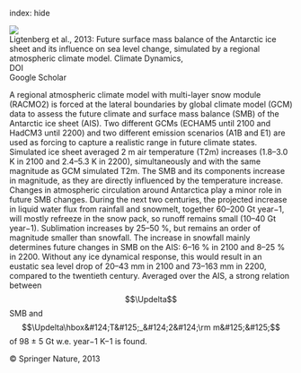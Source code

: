 index: hide

<div class="Citation">
    <div class="Citation-thumb CitationThumb-linked"  data-href="https://doi.org/10.1007/s00382-013-1749-1">
      <img src="https://static.claimspace.cloud/climate-study-static/refs/thumbs/13/Ligtenberg_et_al_2013-thumb.png" />
    </div>

  <div class="Citation-body">
    <div class="Citation-text">Ligtenberg et al., 2013: Future surface mass balance of the Antarctic ice sheet and its influence on sea level change, simulated by a regional atmospheric climate model. <span class="Article-journal">Climate Dynamics, </span><span class="Article-volume"></span></div>
    <div class="Citation-links">
      <div class="CitationLink" data-href="https://doi.org/10.1007/s00382-013-1749-1">
        <div class="CitationLink-icon CitationLink-Doi"></div>
        <div class="CitationLink-text">DOI</div>
      </div>
      <div class="CitationLink" data-href="https://scholar.google.com/scholar?q=10.1007/s00382-013-1749-1">
        <div class="CitationLink-icon CitationLink-Scholar"></div>
        <div class="CitationLink-text">Google Scholar</div>
      </div>
    </div>
  </div>
</div>

A regional atmospheric climate model with multi-layer snow module (RACMO2) is forced at the lateral boundaries by global climate model (GCM) data to assess the future climate and surface mass balance (SMB) of the Antarctic ice sheet (AIS). Two different GCMs (ECHAM5 until 2100 and HadCM3 until 2200) and two different emission scenarios (A1B and E1) are used as forcing to capture a realistic range in future climate states. Simulated ice sheet averaged 2 m air temperature (T2m) increases (1.8–3.0 K in 2100 and 2.4–5.3 K in 2200), simultaneously and with the same magnitude as GCM simulated T2m. The SMB and its components increase in magnitude, as they are directly influenced by the temperature increase. Changes in atmospheric circulation around Antarctica play a minor role in future SMB changes. During the next two centuries, the projected increase in liquid water flux from rainfall and snowmelt, together 60–200 Gt year−1, will mostly refreeze in the snow pack, so runoff remains small (10–40 Gt year−1). Sublimation increases by 25–50 %, but remains an order of magnitude smaller than snowfall. The increase in snowfall mainly determines future changes in SMB on the AIS: 6–16 % in 2100 and 8–25 % in 2200. Without any ice dynamical response, this would result in an eustatic sea level drop of 20–43 mm in 2100 and 73–163 mm in 2200, compared to the twentieth century. Averaged over the AIS, a strong relation between $$\Updelta$$SMB and $$\Updelta\hbox&#124;T&#125;_&#124;2&#124;\rm m&#125;&#125;$$ of 98 ± 5 Gt w.e. year−1 K−1 is found.

<div class="Citation-copy">
&copy; Springer Nature, 2013
</div>